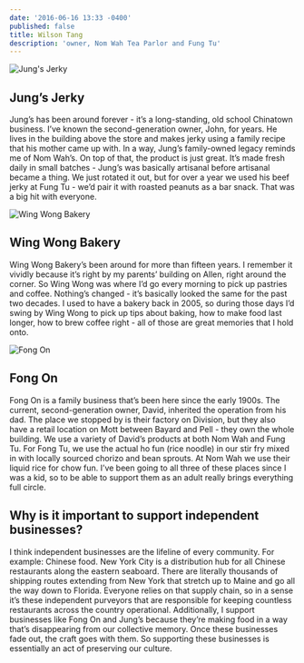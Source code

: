 ```yaml
---
date: '2016-06-16 13:33 -0400'
published: false
title: Wilson Tang
description: 'owner, Nom Wah Tea Parlor and Fung Tu'
---
```


![Jung's Jerky](https://s3.amazonaws.com/bst-fornyc/WilsonTangJungsJerky_w1280.jpg)

## Jung’s Jerky

Jung’s has been around forever - it’s a long-standing, old school Chinatown business. I’ve known the second-generation owner, John, for years. He lives in the building above the store and makes jerky using a family recipe that his mother came up with. In a way, Jung’s family-owned legacy reminds me of Nom Wah’s. On top of that, the product is just great. It’s made fresh daily in small batches - Jung’s was basically artisanal before artisanal became a thing. We just rotated it out, but for over a year we used his beef jerky at Fung Tu - we’d pair it with roasted peanuts as a bar snack. That was a big hit with everyone.

![Wing Wong Bakery](https://s3.amazonaws.com/bst-fornyc/WilsonTangWingWongBakery_w1280.jpg)

## Wing Wong Bakery

Wing Wong Bakery’s been around for more than fifteen years. I remember it vividly because it’s right by my parents’ building on Allen, right around the corner. So Wing Wong was where I’d go every morning to pick up pastries and coffee. Nothing’s changed - it’s basically looked the same for the past two decades. I used to have a bakery back in 2005, so during those days I’d swing by Wing Wong to pick up tips about baking, how to make food last longer, how to brew coffee right - all of those are great memories that I hold onto. 

![Fong On](https://s3.amazonaws.com/bst-fornyc/WilsonTangFongOn_w1280.jpg)

## Fong On

Fong On is a family business that’s been here since the early 1900s. The current, second-generation owner, David, inherited the operation from his dad. The place we stopped by is their factory on Division, but they also have a retail location on Mott between Bayard and Pell - they own the whole building. We use a variety of David’s products at both Nom Wah and Fung Tu. For Fong Tu, we use the actual ho fun (rice noodle) in our stir fry mixed in with locally sourced chorizo and bean sprouts. At Nom Wah we use their liquid rice for chow fun. I’ve been going to all three of these places since I was a kid, so to be able to support them as an adult really brings everything full circle.

## Why is it important to support independent businesses?

I think independent businesses are the lifeline of every community. For example: Chinese food. New York City is a distribution hub for all Chinese restaurants along the eastern seaboard. There are literally thousands of shipping routes extending from New York that stretch up to Maine and go all the way down to Florida. Everyone relies on that supply chain, so in a sense it’s these independent purveyors that are responsible for keeping countless restaurants across the country operational. Additionally, I support businesses like Fong On and Jung’s because they’re making food in a way that’s disappearing from our collective memory. Once these businesses fade out, the craft goes with them. So supporting these businesses is essentially an act of preserving our culture. 
